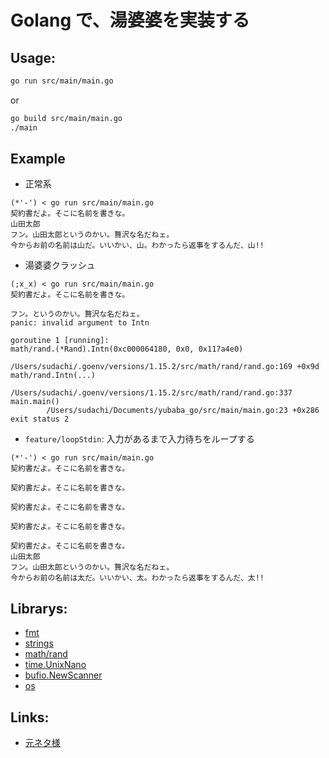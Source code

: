 # Golang で、湯婆婆を実装する

## Usage:

```sh
go run src/main/main.go
```

or

```sh
go build src/main/main.go
./main
```

## Example

* 正常系

```console
(*'-') < go run src/main/main.go 
契約書だよ。そこに名前を書きな。
山田太郎
フン。山田太郎というのかい。贅沢な名だねェ。
今からお前の名前は山だ。いいかい、山。わかったら返事をするんだ、山!!
```

* 湯婆婆クラッシュ

```console
(;x_x) < go run src/main/main.go 
契約書だよ。そこに名前を書きな。

フン。というのかい。贅沢な名だねェ。
panic: invalid argument to Intn

goroutine 1 [running]:
math/rand.(*Rand).Intn(0xc000064180, 0x0, 0x117a4e0)
        /Users/sudachi/.goenv/versions/1.15.2/src/math/rand/rand.go:169 +0x9d
math/rand.Intn(...)
        /Users/sudachi/.goenv/versions/1.15.2/src/math/rand/rand.go:337
main.main()
        /Users/sudachi/Documents/yubaba_go/src/main/main.go:23 +0x286
exit status 2
```

* `feature/loopStdin`: 入力があるまで入力待ちをループする

```
(*'-') < go run src/main/main.go 
契約書だよ。そこに名前を書きな。

契約書だよ。そこに名前を書きな。

契約書だよ。そこに名前を書きな。

契約書だよ。そこに名前を書きな。

契約書だよ。そこに名前を書きな。
山田太郎
フン。山田太郎というのかい。贅沢な名だねェ。
今からお前の名前は太だ。いいかい、太。わかったら返事をするんだ、太!!
```

## Librarys:

* [fmt](https://golang.org/pkg/fmt/)
* [strings](https://golang.org/pkg/strings/#Split)
* [math/rand](https://golang.org/pkg/math/rand/)
* [time.UnixNano](https://golang.org/pkg/time/#Time.UnixNano)
* [bufio.NewScanner](https://golang.org/pkg/bufio/#NewScanner)
* [os](https://golang.org/pkg/os/)

## Links:
* [元ネタ様](https://qiita.com/RyotaNakaya/items/1c160932c21d69db5786)
